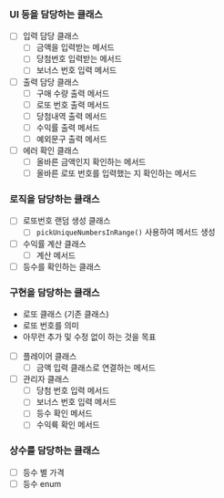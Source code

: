 
### UI 등을 담당하는 클래스
- [ ] 입력 담당 클래스
    - [ ] 금액을 입력받는 메서드
    - [ ] 당첨번호 입력받는 메서드
    - [ ] 보너스 번호 입력 메서드
- [ ] 출력 담당 클래스
    - [ ] 구매 수량 출력 메서드
    - [ ] 로또 번호 출력 메서드
    - [ ] 당첨내역 출력 메서드
    - [ ] 수익률 출력 메서드
    - [ ] 예외문구 출력 메서드
- [ ] 에러 확인 클래스
    - [ ] 올바른 금액인지 확인하는 메서드
    - [ ] 올바른 로또 번호를 입력했는 지 확인하는 메서드

### 로직을 담당하는 클래스
- [ ] 로또번호 랜덤 생성 클래스
    - [ ] `pickUniqueNumbersInRange()` 사용하여 메서드 생성
- [ ] 수익률 계산 클래스
    - [ ] 계산 메서드
- [ ] 등수를 확인하는 클래스

### 구현을 담당하는 클래스
-  로또 클래스 (기존 클래스)
- 로또 번호를 의미
- 아무런 추가 및 수정 없이 하는 것을 목표
- [ ] 플레이어 클래스
    - [ ] 금액 입력 클래스로 연결하는 메서드
- [ ] 관리자 클래스
    - [ ] 당첨 번호 입력 메서드
    - [ ] 보너스 번호 입력 메서드
    - [ ] 등수 확인 메서드
    - [ ] 수익륙 확인 메서드

### 상수를 담당하는 클래스
- [ ] 등수 별 가격
- [ ] 등수 enum
